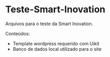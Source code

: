 # Teste-Smart-Inovation

Arquivos para o teste da Smart Inovation.

Conteúdos:
- Template wordpress requerido com Uikit
- Banco de dados local utilizado para o site
